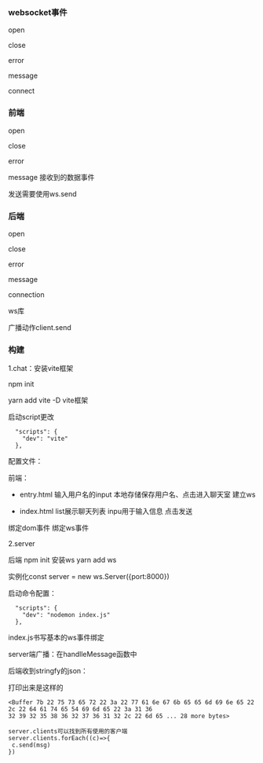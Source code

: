 ### websocket事件

open

close

error

message

connect



### 前端

open

close

error

message 接收到的数据事件

发送需要使用ws.send



### 后端

open

close

error

message

connection

ws库

广播动作client.send

### 构建

1.chat：安装vite框架

npm init 

yarn add vite -D vite框架

启动script更改

```
  "scripts": {
    "dev": "vite"
  },
```

配置文件：

前端：

+ entry.html  输入用户名的input 本地存储保存用户名、点击进入聊天室 建立ws

+ index.html list展示聊天列表 inpu用于输入信息 点击发送

绑定dom事件 绑定ws事件



2.server

后端   npm init 安装ws yarn add ws

实例化const server = new ws.Server({port:8000})

启动命令配置：

```
  "scripts": {
    "dev": "nodemon index.js"
  },
```

index.js书写基本的ws事件绑定

server端广播：在handlleMessage函数中 

后端收到stringfy的json：

打印出来是这样的

```
<Buffer 7b 22 75 73 65 72 22 3a 22 77 61 6e 67 6b 65 65 6d 69 6e 65 22 2c 22 64 61 74 65 54 69 6d 65 22 3a 31 36 
32 39 32 35 38 36 32 37 36 31 32 2c 22 6d 65 ... 28 more bytes>
```



```
server.clients可以找到所有使用的客户端
server.clients.forEach((c)=>{
 c.send(msg)
})
```


